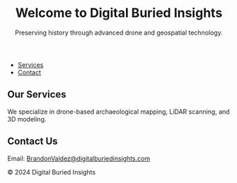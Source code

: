 <!DOCTYPE html>
<html lang="en">
<head>
    <link rel="stylesheet" href="style.css">
    <meta charset="UTF-8">
    <meta name="viewport" content="width=device-width, initial-scale=1.0">
    <title>Digital Buried Insights</title>
    <link rel="stylesheet" href="style.css">
</head>
<body>
    <header>
        <h1>Welcome to Digital Buried Insights</h1>
        <p>Preserving history through advanced drone and geospatial technology.</p>
    </header>
    <nav>
        <ul>
            <li><a href="#services">Services</a></li>
            <li><a href="#contact">Contact</a></li>
        </ul>
    </nav>
    <section id="services">
        <h2>Our Services</h2>
        <p>We specialize in drone-based archaeological mapping, LiDAR scanning, and 3D modeling.</p>
    </section>
    <section id="contact">
        <h2>Contact Us</h2>
        <p>Email: <a href="mailto:BrandonValdez@digitalburiedinsights.com">BrandonValdez@digitalburiedinsights.com</a></p>
    </section>
    <footer>
        <p>&copy; 2024 Digital Buried Insights</p>
    </footer>
</body>
</html>
